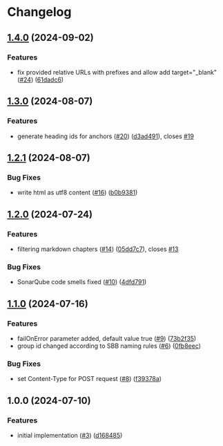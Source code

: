 # Changelog

## [1.4.0](https://github.com/SchweizerischeBundesbahnen/markdown2html-maven-plugin/compare/v1.3.0...v1.4.0) (2024-09-02)


### Features

* fix provided relative URLs with prefixes and allow add target="_blank" ([#24](https://github.com/SchweizerischeBundesbahnen/markdown2html-maven-plugin/issues/24)) ([61dadc6](https://github.com/SchweizerischeBundesbahnen/markdown2html-maven-plugin/commit/61dadc6f633cfba1dd8c4e0ac36847eaabf9fe23))

## [1.3.0](https://github.com/SchweizerischeBundesbahnen/markdown2html-maven-plugin/compare/v1.2.1...v1.3.0) (2024-08-07)


### Features

* generate heading ids for anchors ([#20](https://github.com/SchweizerischeBundesbahnen/markdown2html-maven-plugin/issues/20)) ([d3ad491](https://github.com/SchweizerischeBundesbahnen/markdown2html-maven-plugin/commit/d3ad4912d532abcd257795a63d7cc70542d3610a)), closes [#19](https://github.com/SchweizerischeBundesbahnen/markdown2html-maven-plugin/issues/19)

## [1.2.1](https://github.com/SchweizerischeBundesbahnen/markdown2html-maven-plugin/compare/v1.2.0...v1.2.1) (2024-08-07)


### Bug Fixes

* write html as utf8 content ([#16](https://github.com/SchweizerischeBundesbahnen/markdown2html-maven-plugin/issues/16)) ([b0b9381](https://github.com/SchweizerischeBundesbahnen/markdown2html-maven-plugin/commit/b0b9381647218f5272aee185a0af7339a6a685d0))

## [1.2.0](https://github.com/SchweizerischeBundesbahnen/markdown2html-maven-plugin/compare/v1.1.0...v1.2.0) (2024-07-24)


### Features

* filtering markdown chapters ([#14](https://github.com/SchweizerischeBundesbahnen/markdown2html-maven-plugin/issues/14)) ([05dd7c7](https://github.com/SchweizerischeBundesbahnen/markdown2html-maven-plugin/commit/05dd7c7926ae88991d00b9dada8664b28e6b4468)), closes [#13](https://github.com/SchweizerischeBundesbahnen/markdown2html-maven-plugin/issues/13)


### Bug Fixes

* SonarQube code smells fixed ([#10](https://github.com/SchweizerischeBundesbahnen/markdown2html-maven-plugin/issues/10)) ([4dfd791](https://github.com/SchweizerischeBundesbahnen/markdown2html-maven-plugin/commit/4dfd791c9d22e521e2c4ab95ae7790028690028a))

## [1.1.0](https://github.com/SchweizerischeBundesbahnen/markdown2html-maven-plugin/compare/v1.0.0...v1.1.0) (2024-07-16)


### Features

* failOnError parameter added, default value true ([#9](https://github.com/SchweizerischeBundesbahnen/markdown2html-maven-plugin/issues/9)) ([73b2f35](https://github.com/SchweizerischeBundesbahnen/markdown2html-maven-plugin/commit/73b2f35dcdfa2741c59a008bb2e7342c5cf1ac05))
* group id changed according to SBB naming rules ([#6](https://github.com/SchweizerischeBundesbahnen/markdown2html-maven-plugin/issues/6)) ([0fb8eec](https://github.com/SchweizerischeBundesbahnen/markdown2html-maven-plugin/commit/0fb8eec4456ce2ac5960aadaceadddb0a2ff89df))


### Bug Fixes

* set Content-Type for POST request ([#8](https://github.com/SchweizerischeBundesbahnen/markdown2html-maven-plugin/issues/8)) ([f39378a](https://github.com/SchweizerischeBundesbahnen/markdown2html-maven-plugin/commit/f39378ab3cf09ecde2ccc816ab5c2c02f97c02e5))

## 1.0.0 (2024-07-10)


### Features

* initial implementation ([#3](https://github.com/SchweizerischeBundesbahnen/markdown2html-maven-plugin/issues/3)) ([d168485](https://github.com/SchweizerischeBundesbahnen/markdown2html-maven-plugin/commit/d16848574f6d34c3488187e571efe9515323128e))
